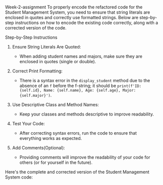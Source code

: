 Week-2-assignment
To properly encode the refactored code for the Student Management System, you need to ensure that string literals are enclosed in quotes and correctly use formatted strings. Below are step-by-step instructions on how to encode the existing code correctly, along with a corrected version of the code. 

 Step-by-Step Instructions

1. Ensure String Literals Are Quoted: 
   - When adding student names and majors, make sure they are enclosed in quotes (single or double).
   
2. Correct Print Formatting:
   - There is a syntax error in the `display_student` method due to the absence of an `f` before the f-string; it should be `print(f'ID: {self.id}, Name: {self.name}, Age: {self.age}, Major: {self.major}')`.

3. Use Descriptive Class and Method Names:
   - Keep your classes and methods descriptive to improve readability.

4. Test Your Code:
   - After correcting syntax errors, run the code to ensure that everything works as expected.

5. Add Comments(Optional):
   - Providing comments will improve the readability of your code for others (or for yourself in the future).
  

Here's the complete and corrected version of the Student Management System code:

```python
